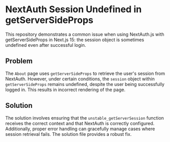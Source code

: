 # NextAuth Session Undefined in getServerSideProps

This repository demonstrates a common issue when using NextAuth.js with getServerSideProps in Next.js 15: the session object is sometimes undefined even after successful login.

## Problem

The `About` page uses `getServerSideProps` to retrieve the user's session from NextAuth. However, under certain conditions, the `session` object within `getServerSideProps` remains undefined, despite the user being successfully logged in. This results in incorrect rendering of the page.

## Solution

The solution involves ensuring that the `unstable_getServerSession` function receives the correct context and that NextAuth is correctly configured.  Additionally, proper error handling can gracefully manage cases where session retrieval fails.  The solution file provides a robust fix.
